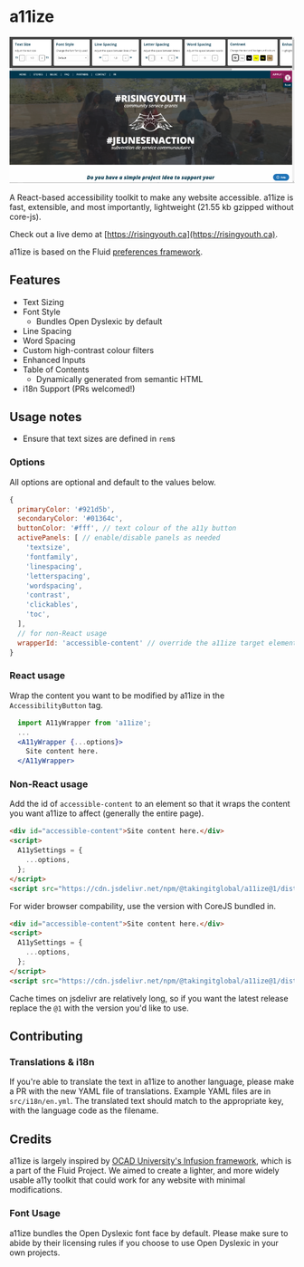 # a11ize

![Demo of a11ize](rydemo.png)

A React-based accessibility toolkit to make any website accessible.
a11ize is fast, extensible, and most importantly, lightweight (21.55 kb gzipped without core-js).

Check out a live demo at [https://risingyouth.ca](https://risingyouth.ca).

a11ize is based on the Fluid [preferences framework](https://fluidproject.org/projects.html).

## Features

- Text Sizing
- Font Style
  - Bundles Open Dyslexic by default
- Line Spacing
- Word Spacing
- Custom high-contrast colour filters
- Enhanced Inputs
- Table of Contents
  - Dynamically generated from semantic HTML
- i18n Support (PRs welcomed!)

## Usage notes

- Ensure that text sizes are defined in `rem`s

### Options

All options are optional and default to the values below.

```js
{
  primaryColor: '#921d5b',
  secondaryColor: '#01364c',
  buttonColor: '#fff', // text colour of the a11y button
  activePanels: [ // enable/disable panels as needed
    'textsize',
    'fontfamily',
    'linespacing',
    'letterspacing',
    'wordspacing',
    'contrast',
    'clickables',
    'toc',
  ],
  // for non-React usage
  wrapperId: 'accessible-content' // override the a11ize target element
}
```

### React usage

Wrap the content you want to be modified by a11ize in the `AccessibilityButton`
tag.

```jsx
  import A11yWrapper from 'a11ize';
  ...
  <A11yWrapper {...options}>
    Site content here.
  </A11yWrapper>
```

### Non-React usage

Add the id of `accessible-content` to an element so that it wraps the content you want a11ize to affect (generally the entire page).

```html
<div id="accessible-content">Site content here.</div>
<script>
  A11ySettings = {
    ...options,
  };
</script>
<script src="https://cdn.jsdelivr.net/npm/@takingitglobal/a11ize@1/dist/with-react/index.js"></script>
```

For wider browser compability, use the version with CoreJS bundled in.

```html
<div id="accessible-content">Site content here.</div>
<script>
  A11ySettings = {
    ...options,
  };
</script>
<script src="https://cdn.jsdelivr.net/npm/@takingitglobal/a11ize@1/dist/with-react-cjs/index.js"></script>
```

Cache times on jsdelivr are relatively long, so if you want the latest release replace the `@1` with the version you'd like to use.

## Contributing

### Translations & i18n

If you're able to translate the text in a11ize to another language, please make a PR with the new YAML file of translations.
Example YAML files are in `src/i18n/en.yml`. The translated text should match to the appropriate key, with the language code as the filename.

## Credits

a11ize is largely inspired by [OCAD University's Infusion framework](https://github.com/fluid-project/infusion), which is a part of the Fluid Project. 
We aimed to create a lighter, and more widely usable a11y toolkit that could work for any website with minimal modifications.

### Font Usage

a11ize bundles the Open Dyslexic font face by default. Please make sure to
abide by their licensing rules if you choose to use Open Dyslexic in your own
projects.

